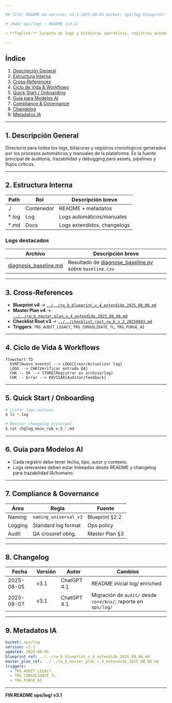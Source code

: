 ```yaml
---

## file: README.md version: v3.1-2025-08-05 bucket: ops/log blueprint: ../../rw_b_blueprint_v_4_extendido_2025_08_06.md status: active updated: 2025-08-05 role: documentation owner: AingZ_Platform · RwB

# [RwB] ops/log/ — README (v3.1)

> **Tagline:** Carpeta de logs y bitácoras operativas, registros automáticos/manuales y trazabilidad de todos los procesos críticos.

---
```


## Índice

1. [Descripción General](#1-descripción-general)
2. [Estructura Interna](#2-estructura-interna)
3. [Cross‑References](#3-cross-references)
4. [Ciclo de Vida & Workflows](#4-ciclo-de-vida--workflows)
5. [Quick Start / Onboarding](#5-quick-start--onboarding)
6. [Guía para Modelos AI](#6-guía-para-modelos-ai)
7. [Compliance & Governance](#7-compliance--governance)
8. [Changelog](#8-changelog)
9. [Metadatos IA](#9-metadatos-ia)

---

## 1. Descripción General

Directorio para todos los logs, bitácoras y registros cronológicos generados por los procesos automáticos y manuales de la plataforma. Es la fuente principal de auditoría, trazabilidad y debugging para assets, pipelines y flujos críticos.

---

## 2. Estructura Interna

| Path   | Rol        | Descripción breve           |
| ------ | ---------- | --------------------------- |
| ./     | Contenedor | README + metadatos          |
| \*.log | Log        | Logs automáticos/manuales   |
| \*.md  | Docs       | Logs extendidos, changelogs |

### Logs destacados

| Archivo | Descripción breve |
| ------- | ----------------- |
| [diagnosis_baseline.md](diagnosis_baseline.md) | Resultado de [diagnose_baseline.py](../scripts/diagnose_baseline.py) sobre `baseline.csv` |

---

## 3. Cross‑References

- **Blueprint v4** → [`../../rw_b_blueprint_v_4_extendido_2025_08_06.md`](../../rw_b_blueprint_v_4_extendido_2025_08_06.md)
- **Master Plan v4** → [`../../rw_b_master_plan_v_4_extendido_2025_08_06.md`](../../rw_b_master_plan_v_4_extendido_2025_08_06.md)
- **Checklist Root v3** → [`../../checklist_root_rw_b_v_3_20250803.md`](../../checklist_root_rw_b_v_3_20250803.md)
- **Triggers**: `TRG_AUDIT_LEGACY`, `TRG_CONSOLIDATE_TL`, `TRG_PURGE_AI`

---

## 4. Ciclo de Vida & Workflows

```mermaid
flowchart TD
  EVNT[Nuevo evento] --> LOGG[Crear/Actualizar log]
  LOGG --> CHK[Verificar entrada QA]
  CHK -- Ok --> STORE[Registrar en archivo/log]
  CHK -- Error --> REVISAR[Auditar/feedback]
```

---

## 5. Quick Start / Onboarding

```bash
# Listar logs activos
$ ls *.log

# Revisar changelog principal
$ cat chglog_main_rwb_v_5_*.md
```

---

## 6. Guía para Modelos AI

- Cada registro debe tener fecha, tipo, autor y contexto.
- Logs relevantes deben estar linkeados desde README y changelog para trazabilidad IA/humano.

---

## 7. Compliance & Governance

| Área    | Regla                 | Fuente         |
| ------- | --------------------- | -------------- |
| Naming  | `naming_universal_v3` | Blueprint §2.2 |
| Logging | Standard log format   | Ops policy     |
| Audit   | QA crossref oblig.    | Master Plan §3 |

---

## 8. Changelog

| Fecha      | Versión | Autor       | Cambios                      |
| ---------- | ------- | ----------- | ---------------------------- |
| 2025-08-05 | v3.1    | ChatGPT 4.1 | README inicial log/ enriched |
| 2025-08-07 | v3.1    | ChatGPT 4.1 | Migración de `audit/` desde `core/kns/`; reporte en `ops/log/` |

---

## 9. Metadatos IA

```yaml
bucket: ops/log
version: v3.1
updated: 2025-08-05
blueprint_ref: ../../rw_b_blueprint_v_4_extendido_2025_08_06.md
master_plan_ref: ../../rw_b_master_plan_v_4_extendido_2025_08_06.md
triggers:
  - TRG_AUDIT_LEGACY
  - TRG_CONSOLIDATE_TL
  - TRG_PURGE_AI
```

---

**FIN README ops/log/ v3.1**

